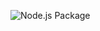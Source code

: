 ![Node.js Package](https://github.com/naabin/static-website-generator/workflows/Node.js%20Package/badge.svg)
